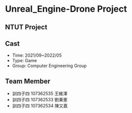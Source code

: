 # Unreal_Engine-Drone Project
## NTUT Project
## Cast
- Time: 2021/09~2022/05
- Type: Game
- Group:  Computer Engineering Group
## Team Member
- 訓四子四 107362535 王維澤
- 訓四子四 107362533 劉秉憲
- 訓四子四 107362534 陳又嘉
